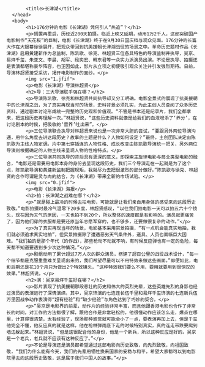 
           <title>长津湖</title>
      </head>
      <body>
           <h1>176分钟的电影《长津湖》凭何引人“热追”？</h1>
           <p>搁置再重启，历经近200天拍摄。临近上映又延期，动用1万2千人，这部突破国产电影制作“天花板”的巨制，电影《长津湖》终于在9月30日国庆档与观众见面。176分钟的长篇大作在大银幕徐徐展开，把观众带回到抗美援朝长津湖战役的场景之中。革命历史题材作品《长津湖》启用黄建新作为总监制，陈凯歌、徐克、林超贤三位各具特色的导演监制并执导，吴京、易烊千玺、朱亚文、李晨、胡军、段奕宏、韩东君等一众实力派演员出演。不论是执导、拍摄还是表演都堪称豪华阵容，也正因如此，影片从立项之初便吸引观众关注并引发强烈期待。日前，导演林超贤接受采访，揭开电影制作的面纱。</p>
           <img src="1.jfif">
           <p>电影《长津湖》导演林超贤</p>
           <h2>导：三大导演联手强在哪？</h2>
           <p>导演陈凯歌、徐克和林超贤共同执导却又分工明确。电影全景式的展现了抗美援朝中的长津湖之战，为了真实再现当时的场景，史料背景必须扎实，为此主创人员查阅了众多历史资料，通过剧本讨论形成统一完整的历史观和价值观。“不管是书本还是纪录片，我们全都拿来，把这段历史再理解一次。”林超贤说，“这些历史资料就像是给我们的血液增添了‘养分’，在讨论剧本的时候，把吸收的‘营养’吐出来”。</p>
           <p>三位导演联合执导对林超贤来说也是一次非常大胆的尝试，“要跟另外两位导演沟通，用什么角度去讲这段历史？故事的主题是什么？人物如何设定？”最终，主创团队决定由陈凯歌为主线人物定调。片中第七穿插连的人物性格、成长改变由陈凯歌导演统一把关，另外两位导演则根据确定的人物主线来呈现人物的性格特点。</p>
           <p>三位导演共同执导的背后具有更深的意义，即探索主旋律电影与商业类型电影的融合，“电影还是需要用电影本身的身份去呈现这段历史，我们三个导演走在一起就是为了这个点，陈凯歌导演和黄建新监制把握规矩，我就尽力去把很激烈的部分做好。”陈凯歌与徐克、林超贤的合作可谓是灵与肉的结合，为《长津湖》带来全新的市场试验。</p>
           <img src="0.jfif">
           <p>电影《长津湖》海报</p>
           <h2>拍：长津湖之战难在哪？</h2>
           <p>“就是碰上最冷的时候去拍电影，可能就是让我们亲自用身体的感受来向这段历史致敬。”电影拍摄时最冷气温零下20多度，林超贤感叹，“以往我们拍电影一天可以拍五六十个镜头，现在因为天气的原因，一天也拍不到20个，所以整体的速度都是有影响的。演员就更痛苦了，因为他们穿的衣服都是要还原当年志愿军穿的，也不够多，还要做很复杂的动作。”</p>
           <p>为了真实再现当年的场景，电影基本采用实景拍摄，“有一点机会能真实地拍，我们就必须追求真实地拍”，但实景拍摄除了遭遇恶劣天气条件外，道具、人员也面临巨大困难。“我们拍的是那个年代（的作战），那些枪动不动就不响，有时候反应弹也有一定的危险，每天都不知道要遇到多少次这种情况。”</p>
           <p>剧组动用了累计超过7万人次的群众演员，搭建了超百公里的战役战术设计，“每一个细节都是克服重重难关呈现出来的，我们希望尽量可以不用特效来做这些画面。”即便如此，电影后期还是花10个月只为做出2个特效镜头，“这种特效我们要么不用，要用就要用到很惊叹的效果。”林超贤说。</p>
           <h2>演：吴京易烊千玺好在哪？</h2>
           <p>影片表现了抗美援朝那段悲壮的历史和伟大的英烈先辈，这些英雄先烈的身影也经过演员的表演进行了深情演绎。其中，吴京饰演的七连连长伍千里和易烊千玺饰演的七连新兵伍万里因战争动作表演得“超有经验”和“缺少经验”与角色达到了巧妙的契合。</p>
           <p>“吴京是电影界的前辈，动作片的经验非常丰富，而且他跟香港电影也合作了非常长的时间，对工作的方法都很了解，跟他合作是非常轻松的，他很懂动作应该怎么走，爆点在哪里，计算得很清楚，太有经验了，现场那种感觉就可能会小了一点，要表演再加上去，但是千玺他完全不懂，他反应真的就是这样。他在枪林弹雨底下走的时候特别真实，真的连走带跌要爬到墙边躲起来。”林超贤说，“但是这很配合他的身份，他是一个新兵，所以这种反应是好的。吴京是一个老兵，老兵就不应该有这种反应了。”</p>
           <p>不论是导演还是演员都希望通过这部电影向历史致敬，向先烈致敬，向祖国致敬，“我们为什么能有今天，我们的先辈用牺牲换来国家的安稳与和平，希望大家都可以到电影院里去向这段历史致敬，这是属于我们中国人的故事。”</p>
